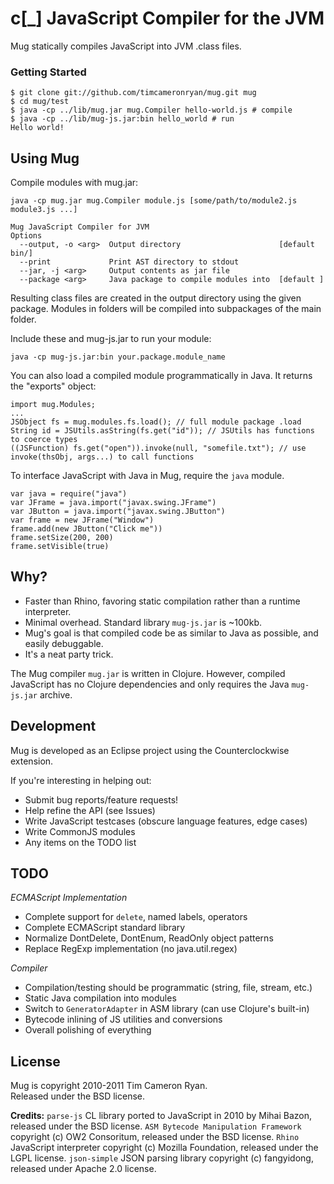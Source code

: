 c[_] JavaScript Compiler for the JVM
====================================

Mug statically compiles JavaScript into JVM .class files.

### Getting Started

    $ git clone git://github.com/timcameronryan/mug.git mug
    $ cd mug/test
    $ java -cp ../lib/mug.jar mug.Compiler hello-world.js # compile
    $ java -cp ../lib/mug-js.jar:bin hello_world # run
    Hello world!

Using Mug
---------

Compile modules with mug.jar:

	java -cp mug.jar mug.Compiler module.js [some/path/to/module2.js module3.js ...]

    Mug JavaScript Compiler for JVM
    Options
      --output, -o <arg>  Output directory                      [default bin/]
      --print             Print AST directory to stdout                       
      --jar, -j <arg>     Output contents as jar file                         
      --package <arg>     Java package to compile modules into  [default ]    
	
Resulting class files are created in the output directory using the given package.
Modules in folders will be compiled into subpackages of the main folder.
 
Include these and mug-js.jar to run your module:

    java -cp mug-js.jar:bin your.package.module_name

You can also load a compiled module programmatically in Java. It returns
the "exports" object:

    import mug.Modules;
    ...
    JSObject fs = mug.modules.fs.load(); // full module package .load
    String id = JSUtils.asString(fs.get("id")); // JSUtils has functions to coerce types
    ((JSFunction) fs.get("open")).invoke(null, "somefile.txt"); // use invoke(thsObj, args...) to call functions

To interface JavaScript with Java in Mug, require the `java` module.

    var java = require("java")
    var JFrame = java.import("javax.swing.JFrame")
    var JButton = java.import("javax.swing.JButton")
    var frame = new JFrame("Window")
    frame.add(new JButton("Click me"))
    frame.setSize(200, 200)
    frame.setVisible(true)

Why?
----

* Faster than Rhino, favoring static compilation rather than a runtime interpreter.
* Minimal overhead. Standard library `mug-js.jar` is ~100kb.
* Mug's goal is that compiled code be as similar to Java as possible, and easily debuggable.
* It's a neat party trick.

The Mug compiler `mug.jar` is written in Clojure. However, compiled JavaScript has no Clojure dependencies and only requires the Java `mug-js.jar` archive.

Development
-----------

Mug is developed as an Eclipse project using the Counterclockwise extension.

If you're interesting in helping out:

* Submit bug reports/feature requests!
* Help refine the API (see Issues)
* Write JavaScript testcases (obscure language features, edge cases)
* Write CommonJS modules
* Any items on the TODO list

TODO
----

*ECMAScript Implementation*

* Complete support for `delete`, named labels, operators
* Complete ECMAScript standard library
* Normalize DontDelete, DontEnum, ReadOnly object patterns
* Replace RegExp implementation (no java.util.regex)

*Compiler*

* Compilation/testing should be programmatic (string, file, stream, etc.)
* Static Java compilation into modules
* Switch to `GeneratorAdapter` in ASM library (can use Clojure's built-in)
* Bytecode inlining of JS utilities and conversions
* Overall polishing of everything

License
-------

Mug is copyright 2010-2011 Tim Cameron Ryan.  
Released under the BSD license.

**Credits:**
`parse-js` CL library ported to JavaScript in 2010 by Mihai Bazon, released under the BSD license.
`ASM Bytecode Manipulation Framework` copyright (c) OW2 Consoritum, released under the BSD license.
`Rhino` JavaScript interpreter copyright (c) Mozilla Foundation, released under the LGPL license.
`json-simple` JSON parsing library copyright (c) fangyidong, released under Apache 2.0 license. 